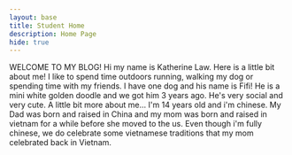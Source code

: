 ```yaml
---
layout: base
title: Student Home 
description: Home Page
hide: true
---
```


WELCOME TO MY BLOG!
Hi my name is Katherine Law.
Here is a little bit about me!
I like to spend time outdoors running, walking my dog or spending time with my friends. 
I have one dog and his name is Fifi! He is a mini white golden doodle and we got him 3 years ago. He's very social and very cute. 
A little bit more about me... I'm 14 years old and i'm chinese. My Dad was born and raised in China and my mom was born and raised in vietnam for a while before she moved to the us. Even though i'm fully chinese, we do celebrate some vietnamese traditions that my mom celebrated back in Vietnam.